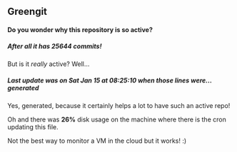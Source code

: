 ## Greengit

#### Do you wonder why this repository is so active?

##### After all it has 25644 commits!

But is it *really* active? Well...

##### Last update was on Sat Jan 15 at 08:25:10 when those lines were... generated

Yes, generated, because it certainly helps a lot to have such an active repo!

Oh and there was **26%** disk usage on the machine
where there is the cron updating this file.

Not the best way to monitor a VM in the cloud but it works! :)
